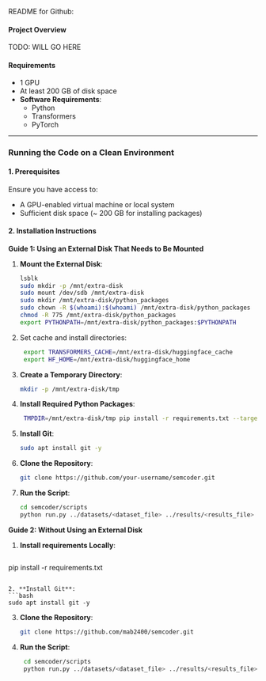 README for Github:
#### Project Overview
TODO: WILL GO HERE

#### Requirements
- 1 GPU
- At least 200 GB of disk space
- **Software Requirements**:
  - Python
  - Transformers
  - PyTorch

---

### Running the Code on a Clean Environment

#### 1. Prerequisites
Ensure you have access to:
- A GPU-enabled virtual machine or local system
- Sufficient disk space (~ 200 GB for installing packages)

#### 2. Installation Instructions

**Guide 1: Using an External Disk That Needs to Be Mounted**

1. **Mount the External Disk**:
   ```bash
   lsblk
   sudo mkdir -p /mnt/extra-disk
   sudo mount /dev/sdb /mnt/extra-disk
   sudo mkdir /mnt/extra-disk/python_packages
   sudo chown -R $(whoami):$(whoami) /mnt/extra-disk/python_packages
   chmod -R 775 /mnt/extra-disk/python_packages
   export PYTHONPATH=/mnt/extra-disk/python_packages:$PYTHONPATH
   ```

2. Set cache and install directories:
   ```bash
    export TRANSFORMERS_CACHE=/mnt/extra-disk/huggingface_cache
    export HF_HOME=/mnt/extra-disk/huggingface_home
    ```

3. **Create a Temporary Directory**:
   ```bash
   mkdir -p /mnt/extra-disk/tmp
   ```

4. **Install Required Python Packages**:
   ```bash
    TMPDIR=/mnt/extra-disk/tmp pip install -r requirements.txt --target=/mnt/extra-disk/python_packages --no-cache-dir
   ```

5. **Install Git**:
   ```bash
   sudo apt install git -y
   ```

6. **Clone the Repository**:
   ```bash
   git clone https://github.com/your-username/semcoder.git
   ```

7. **Run the Script**:
   ```bash
   cd semcoder/scripts
   python run.py ../datasets/<dataset_file> ../results/<results_file>
   ```

**Guide 2: Without Using an External Disk**

1. **Install requirements Locally**:
   ```bash
pip install -r requirements.txt
   ```

2. **Install Git**:
   ```bash
   sudo apt install git -y
   ```

3. **Clone the Repository**:
   ```bash
   git clone https://github.com/mab2400/semcoder.git
   ```

4. **Run the Script**:
   ```bash
    cd semcoder/scripts
    python run.py ../datasets/<dataset_file> ../results/<results_file>
   ```
